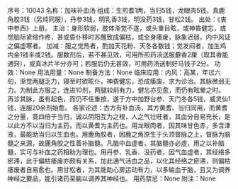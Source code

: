 序号：10043
名称：加味补血汤
组成：生煎耆1两，当归5钱，龙眼肉5钱，真鹿角胶3钱（另炖同服），丹参3钱，明乳香3钱，明没药3钱，甘松2钱。
出处：《衷中参西》上册。
主治：身形软弱，肢体渐觉不遂，或头重目眩，或神昏健忘，或觉脑际紧缩作疼，甚或昏仆移时苏醒致成偏枯，或全身痿废，脉象迟弱，内中风证之偏虚寒者。
加减：服之觉热者，酌加天花粉、天冬各数钱；觉发闷者，加生鸡内金1钱半或2钱。服数剂后，若不甚见效，可用所煎药汤送服麝香2厘（取其香能通窍），或真冰片半分亦可；若服后仍无甚效，可用药汤送制好马钱子2分。
功效：None
用法用量：None
制备方法：None
临床应用：内风：高某，年过六旬，渐觉两腿乏力，寝至时欲眩仆，神昏健忘，恐成痿废，求为诊治。其脉微弱无力。为制此方服之，连进10剂，两腿较前有力，健忘亦见愈，而仍有眩晕之时。再诊其脉，虽有起色，而仍不任重按，遂于方中加野台参、天门冬各5钱，威灵仙1钱，连服20余剂始愈。
各家论述：古方有补血汤，其方黄耆、当归同用，而黄耆之分量，竟四倍于当归，诚以阴阳互为之根，人之气壮旺者，其血分自易充长，是以此方不以当归为主药，而以黄耆为主药也。用龙眼肉者，因其味甘色赤，多含津液，最能助当归以生血也。用鹿角胶者，因鹿之角原生于头顶督脉之上，督脉为脑髓之来源，故鹿角胶之性善补脑髓。凡脑中血虚者，其脑髓亦必虚，用之以补脑髓，实可与补血之药相助为理也。用丹参、乳香、没药者，因气血虚者，其经络多瘀滞，此于偏枯痿废亦颇有关系，加此通气活血之品，以化其经络之瘀滞，则偏枯痿废者自易愈也。用甘松者，为其能助心房运动有力，以多输血于脑，且又为调养神经之要品，能引诸药至脑以调养其神经也。
用药禁忌：None
附注：None
